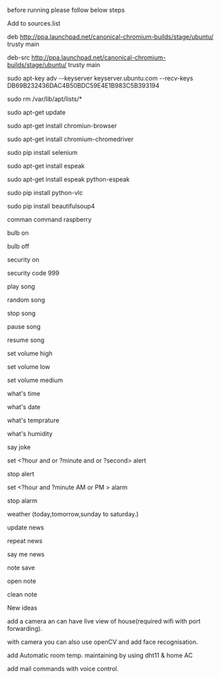 
before running please follow below steps

Add to sources.list

deb http://ppa.launchpad.net/canonical-chromium-builds/stage/ubuntu/ trusty main

deb-src http://ppa.launchpad.net/canonical-chromium-builds/stage/ubuntu/ trusty main 

sudo apt-key adv --keyserver keyserver.ubuntu.com --recv-keys DB69B232436DAC4B50BDC59E4E1B983C5B393194
                                                                                   
sudo rm /var/lib/apt/lists/*

sudo apt-get update

sudo apt-get install chromiun-browser

sudo apt-get install chromium-chromedriver

sudo pip install selenium  

sudo apt-get install espeak

sudo apt-get install espeak python-espeak   

sudo  pip install python-vlc 

sudo pip install beautifulsoup4









comman command raspberry 

bulb on

bulb off

security on

security code 999

play <name of song or caractor without name mistake> song

random song

stop song

pause song

resume song

set volume high

set volume low

set volume medium

what's time

what's date

what's temprature

what's humidity

say joke

set <?hour and or ?minute and or ?second> alert

stop alert

set <?hour and ?minute AM or PM > alarm

stop alarm

weather (today,tomorrow,sunday to saturday.)

update news

repeat news

say me news

note <bla bla bal> save

open note

clean <number> note













New ideas

add a camera an can have live view of house(required wifi with port forwarding).

with camera you can also use openCV and add face recognisation.

add Automatic room temp. maintaining by using dht11 & home AC 

add mail commands with voice control.


